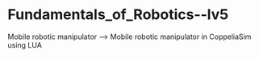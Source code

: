 # Fundamentals_of_Robotics--lv5
Mobile robotic manipulator 
--> Mobile robotic manipulator in CoppeliaSim using LUA
